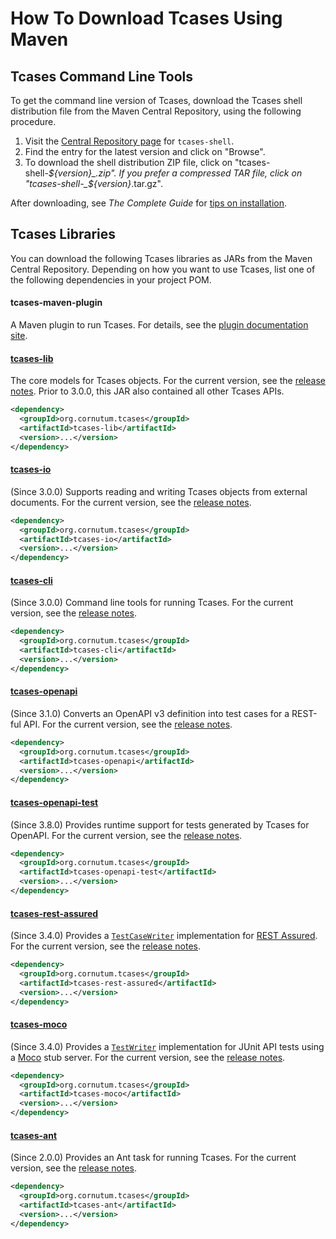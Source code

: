 # How To Download Tcases Using Maven #

## Tcases Command Line Tools

To get the command line version of Tcases, download the Tcases shell distribution file from the Maven Central Repository, using the following procedure.

  1. Visit the [Central Repository page](https://central.sonatype.com/artifact/org.cornutum.tcases/tcases-shell/4.0.1/versions) for `tcases-shell`.
  1. Find the entry for the latest version and click on "Browse".
  1. To download the shell distribution ZIP file, click on "tcases-shell-_${version}_.zip". If you prefer a compressed TAR file, click on "tcases-shell-_${version}_.tar.gz".

After downloading, see *The Complete Guide* for [tips on installation](./Tcases-Guide.md#installing-the-tcases-distribution).


## Tcases Libraries

You can download the following Tcases libraries as JARs from the Maven Central Repository. Depending on how you want to use Tcases, list one
of the following dependencies in your project POM.

#### tcases-maven-plugin
A Maven plugin to run Tcases. For details, see the [plugin documentation site](http://www.cornutum.org/tcases/docs/tcases-maven-plugin/).

#### [tcases-lib](https://search.maven.org/search?q=g:org.cornutum.tcases%20AND%20a:tcases-lib)
The core models for Tcases objects. For the current version, see the [release notes](ReleaseNotes.md). Prior to 3.0.0, this JAR also contained all other Tcases APIs.

```xml
<dependency>
  <groupId>org.cornutum.tcases</groupId>
  <artifactId>tcases-lib</artifactId>
  <version>...</version>
</dependency>
```

#### [tcases-io](https://search.maven.org/search?q=g:org.cornutum.tcases%20AND%20a:tcases-io)
(Since 3.0.0) Supports reading and writing Tcases objects from external documents. For the current version, see the [release notes](ReleaseNotes.md).

```xml
<dependency>
  <groupId>org.cornutum.tcases</groupId>
  <artifactId>tcases-io</artifactId>
  <version>...</version>
</dependency>
```

#### [tcases-cli](https://search.maven.org/search?q=g:org.cornutum.tcases%20AND%20a:tcases-cli)
(Since 3.0.0) Command line tools for running Tcases. For the current version, see the [release notes](ReleaseNotes.md).

```xml
<dependency>
  <groupId>org.cornutum.tcases</groupId>
  <artifactId>tcases-cli</artifactId>
  <version>...</version>
</dependency>
```

#### [tcases-openapi](https://search.maven.org/search?q=g:org.cornutum.tcases%20AND%20a:tcases-openapi)
(Since 3.1.0) Converts an OpenAPI v3 definition into test cases for a REST-ful API. For the current version, see the [release notes](ReleaseNotes.md).

```xml
<dependency>
  <groupId>org.cornutum.tcases</groupId>
  <artifactId>tcases-openapi</artifactId>
  <version>...</version>
</dependency>
```

#### [tcases-openapi-test](https://search.maven.org/search?q=g:org.cornutum.tcases%20AND%20a:tcases-openapi-test)
(Since 3.8.0) Provides runtime support for tests generated by Tcases for OpenAPI. For the current version, see the [release notes](ReleaseNotes.md).

```xml
<dependency>
  <groupId>org.cornutum.tcases</groupId>
  <artifactId>tcases-openapi-test</artifactId>
  <version>...</version>
</dependency>
```

#### [tcases-rest-assured](https://search.maven.org/search?q=g:org.cornutum.tcases%20AND%20a:tcases-rest-assured)
(Since 3.4.0) Provides a [`TestCaseWriter`](http://www.cornutum.org/tcases/docs/api/org/cornutum/tcases/openapi/restassured/RestAssuredTestCaseWriter.html)
implementation for [REST Assured](https://github.com/rest-assured/rest-assured).
For the current version, see the [release notes](ReleaseNotes.md).

```xml
<dependency>
  <groupId>org.cornutum.tcases</groupId>
  <artifactId>tcases-rest-assured</artifactId>
  <version>...</version>
</dependency>
```

#### [tcases-moco](https://search.maven.org/search?q=g:org.cornutum.tcases%20AND%20a:tcases-moco)
(Since 3.4.0) Provides a [`TestWriter`](http://www.cornutum.org/tcases/docs/api/org/cornutum/tcases/openapi/moco/MocoServerTestWriter.html)
implementation for JUnit API tests using a [Moco](https://github.com/dreamhead/moco) stub server.
For the current version, see the [release notes](ReleaseNotes.md).

```xml
<dependency>
  <groupId>org.cornutum.tcases</groupId>
  <artifactId>tcases-moco</artifactId>
  <version>...</version>
</dependency>
```

#### [tcases-ant](https://search.maven.org/search?q=g:org.cornutum.tcases%20AND%20a:tcases-ant)
(Since 2.0.0) Provides an Ant task for running Tcases. For the current version, see the [release notes](ReleaseNotes.md).

```xml
<dependency>
  <groupId>org.cornutum.tcases</groupId>
  <artifactId>tcases-ant</artifactId>
  <version>...</version>
</dependency>
```
